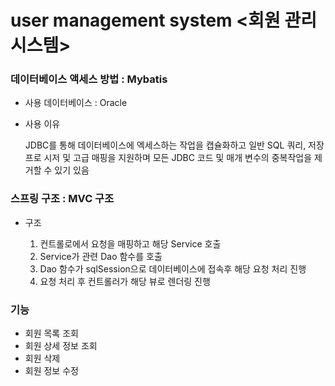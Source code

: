 # user management system &lt;회원 관리 시스템>

### 데이터베이스 액세스 방법 : Mybatis

- 사용 데이터베이스 : Oracle

- 사용 이유

  JDBC를 통해 데이터베이스에 엑세스하는 작업을 캡슐화하고 일반 SQL 쿼리, 
  저장 프로 시저 및 고급 매핑을 지원하며 모든 JDBC 코드 및 매개 변수의 중복작업을 제거할 수 있기 있음
  
### 스프링 구조 : MVC 구조

- 구조

  1. 컨트롤로에서 요청을 매핑하고 해당 Service 호출
  2. Service가 관련 Dao 함수를 호출
  3. Dao 함수가 sqlSession으로 데이터베이스에 접속후 해당 요청 처리 진행
  4. 요청 처리 후 컨트롤러가 해당 뷰로 렌더링 진행
  
### 기능

- 회원 목록 조회
- 회원 상세 정보 조회
- 회원 삭제
- 회원 정보 수정
